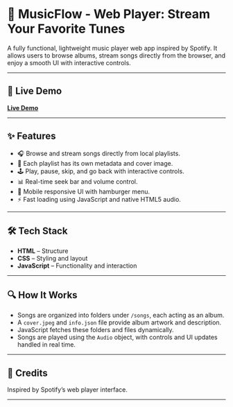 # 🎵 MusicFlow - Web Player: Stream Your Favorite Tunes

A fully functional, lightweight music player web app inspired by Spotify. It allows users to browse albums, stream songs directly from the browser, and enjoy a smooth UI with interactive controls.


---

## 🔗 Live Demo
**[Live Demo](https://sahityanaik.github.io/Musicflow-Web-Player/)**  

---


## ✨ Features

- 🎧 Browse and stream songs directly from local playlists.
- 📁 Each playlist has its own metadata and cover image.
- 🕹️ Play, pause, skip, and go back with interactive controls.
- 📊 Real-time seek bar and volume control.
- 📱 Mobile responsive UI with hamburger menu.
- ⚡ Fast loading using JavaScript and native HTML5 audio.

---

## 🛠️ Tech Stack

- **HTML** – Structure
- **CSS** – Styling and layout
- **JavaScript** – Functionality and interaction

---

## 🔍 How It Works

- Songs are organized into folders under `/songs`, each acting as an album.
- A `cover.jpeg` and `info.json` file provide album artwork and description.
- JavaScript fetches these folders and files dynamically.
- Songs are played using the `Audio` object, with controls and UI updates handled in real time.

---


## 🙌 Credits

Inspired by Spotify’s web player interface.  
 
---



